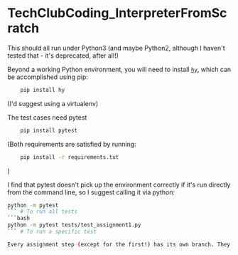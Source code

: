 # TechClubCoding_InterpreterFromScratch

This should all run under Python3 (and maybe Python2, although I haven't tested that - it's deprecated, after all!)

Beyond a working Python environment, you will need to install [`hy`](https://docs.hylang.org/en/stable/index.html), which can be accomplished using pip:
```bash
	pip install hy
```
(I'd suggest using a virtualenv)

The test cases need pytest
```bash
	pip install pytest
```

(Both requirements are satisfied by running:
```bash
	pip install -r requirements.txt
```
)

I find that pytest doesn't pick up the environment correctly if it's run directly from the command line, so I suggest calling it via python:
```bash
python -m pytest 
``` # To run all tests
```bash
python -m pytest tests/test_assignment1.py
``` # To run a specific test

Every assignment step (except for the first!) has its own branch. They have (I hope!) obvious names
